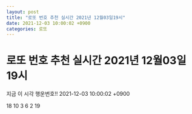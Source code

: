 ```yaml
---
layout: post
title: "로또 번호 추천 실시간 2021년 12월03일19시"
date: 2021-12-03 10:00:02 +0900
categories: 로또
---
```


# 로또 번호 추천 실시간 2021년 12월03일19시

지금 이 시각 행운번호!! 2021-12-03 10:00:02 +0900

 18  10  3  6  2  19 

